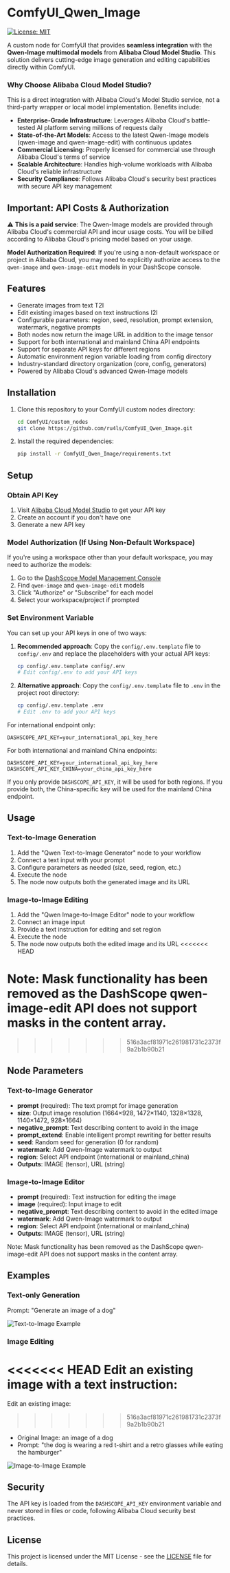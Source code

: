 # ComfyUI_Qwen_Image

[![License: MIT](https://img.shields.io/badge/License-MIT-yellow.svg)](LICENSE)


A custom node for ComfyUI that provides **seamless integration** with the **Qwen-Image multimodal models** from **Alibaba Cloud Model Studio**. This solution delivers cutting-edge image generation and editing capabilities directly within ComfyUI.

### Why Choose Alibaba Cloud Model Studio?

This is a direct integration with Alibaba Cloud's Model Studio service, not a third-party wrapper or local model implementation. Benefits include:

- **Enterprise-Grade Infrastructure**: Leverages Alibaba Cloud's battle-tested AI platform serving millions of requests daily
- **State-of-the-Art Models**: Access to the latest Qwen-Image models (qwen-image and qwen-image-edit) with continuous updates
- **Commercial Licensing**: Properly licensed for commercial use through Alibaba Cloud's terms of service
- **Scalable Architecture**: Handles high-volume workloads with Alibaba Cloud's reliable infrastructure
- **Security Compliance**: Follows Alibaba Cloud's security best practices with secure API key management

## Important: API Costs & Authorization

⚠️ **This is a paid service**: The Qwen-Image models are provided through Alibaba Cloud's commercial API and incur usage costs. You will be billed according to Alibaba Cloud's pricing model based on your usage.

 **Model Authorization Required**: If you're using a non-default workspace or project in Alibaba Cloud, you may need to explicitly authorize access to the `qwen-image` and `qwen-image-edit` models in your DashScope console.

## Features

- Generate images from text T2I
- Edit existing images based on text instructions I2I
- Configurable parameters: region, seed, resolution, prompt extension, watermark, negative prompts
- Both nodes now return the image URL in addition to the image tensor
- Support for both international and mainland China API endpoints
- Support for separate API keys for different regions
- Automatic environment region variable loading from config directory
- Industry-standard directory organization (core, config, generators)
- Powered by Alibaba Cloud's advanced Qwen-Image models

## Installation

1. Clone this repository to your ComfyUI custom nodes directory:
   ```bash
   cd ComfyUI/custom_nodes
   git clone https://github.com/ru4ls/ComfyUI_Qwen_Image.git
   ```

2. Install the required dependencies:
   ```bash
   pip install -r ComfyUI_Qwen_Image/requirements.txt
   ```


## Setup

### Obtain API Key

1. Visit [Alibaba Cloud Model Studio](https://dashscope.console.aliyun.com/apiKey) to get your API key
2. Create an account if you don't have one
3. Generate a new API key

### Model Authorization (If Using Non-Default Workspace)

If you're using a workspace other than your default workspace, you may need to authorize the models:

1. Go to the [DashScope Model Management Console](https://dashscope.console.aliyun.com/model)
2. Find `qwen-image` and `qwen-image-edit` models
3. Click "Authorize" or "Subscribe" for each model
4. Select your workspace/project if prompted

### Set Environment Variable

You can set up your API keys in one of two ways:

1. **Recommended approach**: Copy the `config/.env.template` file to `config/.env` and replace the placeholders with your actual API keys:
   ```bash
   cp config/.env.template config/.env
   # Edit config/.env to add your API keys
   ```

2. **Alternative approach**: Copy the `config/.env.template` file to `.env` in the project root directory:
   ```bash
   cp config/.env.template .env
   # Edit .env to add your API keys
   ```

For international endpoint only:
```
DASHSCOPE_API_KEY=your_international_api_key_here
```

For both international and mainland China endpoints:
```
DASHSCOPE_API_KEY=your_international_api_key_here
DASHSCOPE_API_KEY_CHINA=your_china_api_key_here
```

If you only provide `DASHSCOPE_API_KEY`, it will be used for both regions. If you provide both, the China-specific key will be used for the mainland China endpoint.

## Usage

### Text-to-Image Generation

1. Add the "Qwen Text-to-Image Generator" node to your workflow
2. Connect a text input with your prompt
3. Configure parameters as needed (size, seed, region, etc.)
4. Execute the node
5. The node now outputs both the generated image and its URL

### Image-to-Image Editing

1. Add the "Qwen Image-to-Image Editor" node to your workflow
2. Connect an image input
3. Provide a text instruction for editing and set region
4. Execute the node
5. The node now outputs both the edited image and its URL
<<<<<<< HEAD

Note: Mask functionality has been removed as the DashScope qwen-image-edit API does not support masks in the content array.
=======
>>>>>>> 516a3acf81971c261981731c2373f9a2b1b90b21

## Node Parameters

### Text-to-Image Generator
- **prompt** (required): The text prompt for image generation
- **size**: Output image resolution (1664×928, 1472×1140, 1328×1328, 1140×1472, 928×1664)
- **negative_prompt**: Text describing content to avoid in the image
- **prompt_extend**: Enable intelligent prompt rewriting for better results
- **seed**: Random seed for generation (0 for random)
- **watermark**: Add Qwen-Image watermark to output
- **region**: Select API endpoint (international or mainland_china)
- **Outputs**: IMAGE (tensor), URL (string)

### Image-to-Image Editor
- **prompt** (required): Text instruction for editing the image
- **image** (required): Input image to edit
- **negative_prompt**: Text describing content to avoid in the edited image
- **watermark**: Add Qwen-Image watermark to output
- **region**: Select API endpoint (international or mainland_china)
- **Outputs**: IMAGE (tensor), URL (string)

Note: Mask functionality has been removed as the DashScope qwen-image-edit API does not support masks in the content array.

## Examples

### Text-only Generation
Prompt: "Generate an image of a dog"

![Text-to-Image Example](media/ComfyUI_Qwen_Image-t2i.png)

### Image Editing
<<<<<<< HEAD
Edit an existing image with a text instruction:
=======
Edit an existing image:
>>>>>>> 516a3acf81971c261981731c2373f9a2b1b90b21
- Original Image: an image of a dog
- Prompt: "the dog is wearing a red t-shirt and a retro glasses while eating the hamburger"

![Image-to-Image Example](media/ComfyUI_Qwen_Image-i2i.png)

## Security

The API key is loaded from the `DASHSCOPE_API_KEY` environment variable and never stored in files or code, following Alibaba Cloud security best practices.

## License

This project is licensed under the MIT License - see the [LICENSE](LICENSE) file for details.